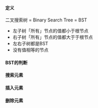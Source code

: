 #### 定义

二叉搜索树 = Binary Search Tree = BST

- 左子树「所有」节点的值都小于根节点
- 右子树「所有」节点的值都大于于根节点
- 左右子树都是BST
- 没有值相等的节点

#### BST的判断

#### 搜索元素

#### 插入元素

#### 删除元素


